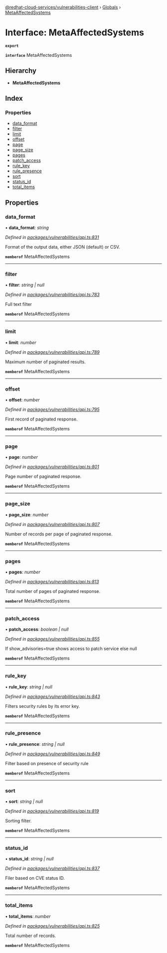 [@redhat-cloud-services/vulnerabilities-client](../README.md) › [Globals](../globals.md) › [MetaAffectedSystems](metaaffectedsystems.md)

# Interface: MetaAffectedSystems

**`export`** 

**`interface`** MetaAffectedSystems

## Hierarchy

* **MetaAffectedSystems**

## Index

### Properties

* [data_format](metaaffectedsystems.md#data_format)
* [filter](metaaffectedsystems.md#filter)
* [limit](metaaffectedsystems.md#limit)
* [offset](metaaffectedsystems.md#offset)
* [page](metaaffectedsystems.md#page)
* [page_size](metaaffectedsystems.md#page_size)
* [pages](metaaffectedsystems.md#pages)
* [patch_access](metaaffectedsystems.md#patch_access)
* [rule_key](metaaffectedsystems.md#rule_key)
* [rule_presence](metaaffectedsystems.md#rule_presence)
* [sort](metaaffectedsystems.md#sort)
* [status_id](metaaffectedsystems.md#status_id)
* [total_items](metaaffectedsystems.md#total_items)

## Properties

###  data_format

• **data_format**: *string*

*Defined in [packages/vulnerabilities/api.ts:831](https://github.com/RedHatInsights/javascript-clients/blob/master/packages/vulnerabilities/api.ts#L831)*

Format of the output data, either JSON (default) or CSV.

**`memberof`** MetaAffectedSystems

___

###  filter

• **filter**: *string | null*

*Defined in [packages/vulnerabilities/api.ts:783](https://github.com/RedHatInsights/javascript-clients/blob/master/packages/vulnerabilities/api.ts#L783)*

Full text filter

**`memberof`** MetaAffectedSystems

___

###  limit

• **limit**: *number*

*Defined in [packages/vulnerabilities/api.ts:789](https://github.com/RedHatInsights/javascript-clients/blob/master/packages/vulnerabilities/api.ts#L789)*

Maximum number of paginated results.

**`memberof`** MetaAffectedSystems

___

###  offset

• **offset**: *number*

*Defined in [packages/vulnerabilities/api.ts:795](https://github.com/RedHatInsights/javascript-clients/blob/master/packages/vulnerabilities/api.ts#L795)*

First record of paginated response.

**`memberof`** MetaAffectedSystems

___

###  page

• **page**: *number*

*Defined in [packages/vulnerabilities/api.ts:801](https://github.com/RedHatInsights/javascript-clients/blob/master/packages/vulnerabilities/api.ts#L801)*

Page number of paginated response.

**`memberof`** MetaAffectedSystems

___

###  page_size

• **page_size**: *number*

*Defined in [packages/vulnerabilities/api.ts:807](https://github.com/RedHatInsights/javascript-clients/blob/master/packages/vulnerabilities/api.ts#L807)*

Number of records per page of paginated response.

**`memberof`** MetaAffectedSystems

___

###  pages

• **pages**: *number*

*Defined in [packages/vulnerabilities/api.ts:813](https://github.com/RedHatInsights/javascript-clients/blob/master/packages/vulnerabilities/api.ts#L813)*

Total number of pages of paginated response.

**`memberof`** MetaAffectedSystems

___

###  patch_access

• **patch_access**: *boolean | null*

*Defined in [packages/vulnerabilities/api.ts:855](https://github.com/RedHatInsights/javascript-clients/blob/master/packages/vulnerabilities/api.ts#L855)*

If show_advisories=true shows access to patch service else null

**`memberof`** MetaAffectedSystems

___

###  rule_key

• **rule_key**: *string | null*

*Defined in [packages/vulnerabilities/api.ts:843](https://github.com/RedHatInsights/javascript-clients/blob/master/packages/vulnerabilities/api.ts#L843)*

Filters security rules by its error key.

**`memberof`** MetaAffectedSystems

___

###  rule_presence

• **rule_presence**: *string | null*

*Defined in [packages/vulnerabilities/api.ts:849](https://github.com/RedHatInsights/javascript-clients/blob/master/packages/vulnerabilities/api.ts#L849)*

Filter based on presence of security rule

**`memberof`** MetaAffectedSystems

___

###  sort

• **sort**: *string | null*

*Defined in [packages/vulnerabilities/api.ts:819](https://github.com/RedHatInsights/javascript-clients/blob/master/packages/vulnerabilities/api.ts#L819)*

Sorting filter.

**`memberof`** MetaAffectedSystems

___

###  status_id

• **status_id**: *string | null*

*Defined in [packages/vulnerabilities/api.ts:837](https://github.com/RedHatInsights/javascript-clients/blob/master/packages/vulnerabilities/api.ts#L837)*

Filer based on CVE status ID.

**`memberof`** MetaAffectedSystems

___

###  total_items

• **total_items**: *number*

*Defined in [packages/vulnerabilities/api.ts:825](https://github.com/RedHatInsights/javascript-clients/blob/master/packages/vulnerabilities/api.ts#L825)*

Total number of records.

**`memberof`** MetaAffectedSystems
